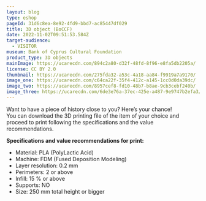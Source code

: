 ```yaml
---
layout: blog
type: eshop
pageId: 31d6c8ea-8e92-4fd9-bbd7-ac85447df029
title: 3D object (BoCCF)
date: 2022-11-02T09:51:53.584Z
target-audience:
  - VISITOR
museum: Bank of Cyprus Cultural Foundation
product_type: 3D objects
mainImage: https://ucarecdn.com/894c2a80-d32f-48fd-8f96-e8fa5db2205a/
license: CC BY 2.0
thumbnail: https://ucarecdn.com/275fda32-a53c-4a18-aa84-f9919a7a9170/
image_one: https://ucarecdn.com/c64ca22f-35f4-412c-a145-1cc0d0da39dc/
image_two: https://ucarecdn.com/8957cef8-fd10-48b7-b8ae-9cb3cebf240b/
image_three: https://ucarecdn.com/6de3e76a-37ec-425e-a487-9e9747b2efa3/
---
```

Want to have a piece of history close to you?  Here’s your chance! <br/>
You can download the 3D printing file of the item of your choice and proceed to print following the specifications and the value recommendations. <br/>

**Specifications and value recommendations for print:**

* Material: PLA (PolyLactic Acid)
* Machine: FDM (Fused Deposition Modeling)
* Layer resolution: 0.2 mm
* Perimeters: 2 or above
* Infill: 15 % or above
* Supports: NO
* Size: 250 mm total height or bigger 